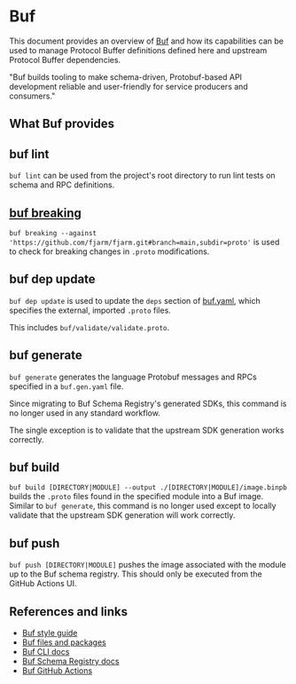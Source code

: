 # Buf

This document provides an overview of [Buf](https://buf.build/docs/introduction) and how its capabilities can be used to
manage Protocol Buffer definitions defined here and upstream Protocol Buffer dependencies.

"Buf builds tooling to make schema-driven, Protobuf-based API development reliable and user-friendly for service
producers and consumers."

## What Buf provides

## buf lint

`buf lint` can be used from the project's root directory to run lint tests on schema and RPC definitions.

## [buf breaking](https://buf.build/docs/breaking/tutorial)

`buf breaking --against 'https://github.com/fjarm/fjarm.git#branch=main,subdir=proto'` is used to check for breaking
changes in `.proto` modifications.

## buf dep update

`buf dep update` is used to update the `deps` section of [buf.yaml](../buf.yaml), which specifies the external,
imported `.proto` files.

This includes `buf/validate/validate.proto`.

## buf generate

`buf generate` generates the language Protobuf messages and RPCs specified in a `buf.gen.yaml` file.

Since migrating to Buf Schema Registry's generated SDKs, this command is no longer used in any standard workflow.

The single exception is to validate that the upstream SDK generation works correctly.

## buf build

`buf build [DIRECTORY|MODULE] --output ./[DIRECTORY|MODULE]/image.binpb` builds the `.proto` files found in the
specified module into a Buf image. Similar to `buf generate`, this command is no longer used except to locally validate
that the upstream SDK generation will work correctly.

## buf push

`buf push [DIRECTORY|MODULE]` pushes the image associated with the module up to the Buf schema registry. This should
only be executed from the GitHub Actions UI. 

## References and links

* [Buf style guide](https://buf.build/docs/best-practices/style-guide)
* [Buf files and packages](https://buf.build/docs/reference/protobuf-files-and-packages)
* [Buf CLI docs](https://buf.build/docs/reference/cli/buf/)
* [Buf Schema Registry docs](https://buf.build/docs/bsr/introduction)
* [Buf GitHub Actions](https://buf.build/docs/ci-cd/github-actions)
